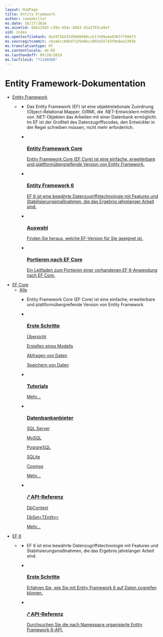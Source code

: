 ```yaml
---
layout: HubPage
title: Entity Framework
author: rowanmiller
ms.date: 10/27/2016
ms.assetid: 6bb12583-c39a-454c-8d83-d2a2793ca9ef
uid: index
ms.openlocfilehash: 0a2d71b435d9886990ccb17e99a4a9363ff994f3
ms.sourcegitcommit: cbaa6cc89bd71d5e0bcc891e55743f0e8ea3393b
ms.translationtype: HT
ms.contentlocale: de-DE
ms.lasthandoff: 09/20/2019
ms.locfileid: "71149260"
---
```

<div id="main" class="v2">
    <div class="container">
        <h1>Entity Framework-Dokumentation</h1>
        <ul class="pivots">
            <li>
                <a href="#entityfmwk">Entity Framework</a>
                <ul id="entityfmwk">
                    <li>
                        <a href="#entityfmwk1"></a>
                        <ul id="entityfmwk1" class="cardsC">
                            <li>
                                <div class="container intro">
                                    <p>Das Entity Framework (EF) ist eine objektrelationale Zuordnung (Object-Relational Mapper, O/RM), die .NET-Entwicklern mithilfe von .NET-Objekten das Arbeiten mit einer Datenbank ermöglicht. Im EF ist der Großteil des Datenzugriffscodes, den Entwickler in der Regel schreiben müssen, nicht mehr erforderlich.</p>
                                </div>
                            </li>
                            <li>
                                <a href="/ef/core/">
                                    <div class="cardSize">
                                        <div class="cardPadding">
                                            <div class="card">
                                                <div class="cardImageOuter">
                                                    <div class="cardImage bgdAccent1">
                                                        <img data-scaleimage="/media/hubs/entityframework/EntityFramework-Core.svg" src="/media/hubs/entityframework/EntityFramework-Core.svg" alt="" />
                                                    </div>
                                                </div>
                                                <div class="cardText">
                                                    <h3>Entity Framework Core</h3>
                                                    <p>Entity Framework Core (EF Core) ist eine einfache, erweiterbare und plattformübergreifende Version von Entity Framework.</p>
                                                </div>
                                            </div>
                                        </div>
                                    </div>
                                </a>
                            </li>
                            <li>
                                <a href="/ef/ef6/">
                                    <div class="cardSize">
                                        <div class="cardPadding">
                                            <div class="card">
                                                <div class="cardImageOuter">
                                                    <div class="cardImage bgdAccent1">
                                                        <img data-scaleimage="/media/hubs/entityframework/EntityFramework-6.x.svg" src="/media/hubs/entityframework/EntityFramework-6.x.svg" alt="" />
                                                    </div>
                                                </div>
                                                <div class="cardText">
                                                    <h3>Entity Framework 6</h3>
                                                    <p>EF 6 ist eine bewährte Datenzugriffstechnologie mit Features und Stabilisierungsmaßnahmen, die das Ergebnis jahrelanger Arbeit sind.</p>
                                                </div>
                                            </div>
                                        </div>
                                    </div>
                                </a>
                            </li>
                            <li>
                                <a href="/ef/efcore-and-ef6/choosing">
                                    <div class="cardSize">
                                        <div class="cardPadding">
                                            <div class="card">
                                                <div class="cardImageOuter">
                                                    <div class="cardImage bgdAccent1">
                                                        <img data-scaleimage="/media/hubs/entityframework/EntityFramework-Choosing.svg" src="/media/hubs/entityframework/EntityFramework-Choosing.svg" alt="" />
                                                    </div>
                                                </div>
                                                <div class="cardText">
                                                    <h3>Auswahl</h3>
                                                    <p>Finden Sie heraus, welche EF-Version für Sie geeignet ist.</p>
                                                </div>
                                            </div>
                                        </div>
                                    </div>
                                </a>
                            </li>
                            <li>
                                <a href="/ef/efcore-and-ef6/porting/index">
                                    <div class="cardSize">
                                        <div class="cardPadding">
                                            <div class="card">
                                                <div class="cardImageOuter">
                                                    <div class="cardImage bgdAccent1">
                                                        <img data-scaleimage="/media/hubs/entityframework/EntityFramework-Port.svg" src="/media/hubs/entityframework/EntityFramework-Port.svg" alt="" />
                                                    </div>
                                                </div>
                                                <div class="cardText">
                                                    <h3>Portieren nach EF Core</h3>
                                                    <p>Ein Leitfaden zum Portieren einer vorhandenen EF 6-Anwendung nach EF Core.</p>
                                                </div>
                                            </div>
                                        </div>
                                    </div>
                                </a>
                            </li>
                        </ul>
                    </li>
                </ul>
            </li>
            <li>
                <a href="#efcore">EF Core</a>
                <ul id="efcore">
                    <li>
                        <a href="#efcore-all">Alle</a>
                        <ul id="efcore-all" class="cardsF">
                            <li>
                                <div class="container intro">
                                    <p>Entity Framework Core (EF Core) ist eine einfache, erweiterbare und plattformübergreifende Version von Entity Framework.</p>
                                </div>
                            </li>
                            <li>
                                <div class="cardSize">
                                    <div class="cardPadding">
                                        <div class="card">
                                            <div class="cardImageOuter">
                                                <div class="cardImage">
                                                    <img src="/media/common/i_get-started.svg" alt="" />
                                                </div>
                                            </div>
                                            <div class="cardText">
                                                <h3>
                                                    <a href="/ef/core/">Erste Schritte</a>
                                                </h3>
                                                <p>
                                                    <a href="/ef/core/">Übersicht</a>
                                                </p>
                                                <p>
                                                    <a href="/ef/core/modeling/">Erstellen eines Modells</a>
                                                </p>
                                                <p>
                                                    <a href="/ef/core/querying/">Abfragen von Daten</a>
                                                </p>
                                                <p>
                                                    <a href="/ef/core/saving/">Speichern von Daten</a>
                                                </p>
                                            </div>
                                        </div>
                                    </div>
                                </div>
                            </li>
                            <li>
                                <div class="cardSize">
                                    <div class="cardPadding">
                                        <div class="card">
                                            <div class="cardImageOuter">
                                                <div class="cardImage">
                                                    <img src="/media/common/i_learn-about.svg" alt="" />
                                                </div>
                                            </div>
                                            <div class="cardText">
                                                <h3>
                                                    <a href="/ef/core/get-started/">Tutorials</a>
                                                </h3>
                                                <p>
                                                    <a href="/ef/core/get-started/">Mehr…</a>
                                                </p>
                                            </div>
                                        </div>
                                    </div>
                                </div>
                            </li>
                            <li>
                                <div class="cardSize">
                                    <div class="cardPadding">
                                        <div class="card">
                                            <div class="cardImageOuter">
                                                <div class="cardImage">
                                                    <img src="/media/common/i_generic-database.svg" alt="" />
                                                </div>
                                            </div>
                                            <div class="cardText">
                                                <h3>
                                                    <a href="/ef/core/providers/">Datenbankanbieter</a>
                                                </h3>
                                                <p>
                                                    <a href="/ef/core/providers/sql-server/">SQL Server</a>
                                                </p>
                                                <p>
                                                    <a href="/ef/core/providers/mysql/">MySQL</a>
                                                </p>
                                                <p>
                                                    <a href="/ef/core/providers/npgsql/">PostgreSQL</a>
                                                </p>
                                                <p>
                                                    <a href="/ef/core/providers/sqlite/">SQLite</a>
                                                </p>
                                                <p>
                                                    <a href="/ef/core/providers/cosmos/">Cosmos</a>
                                                </p>
                                                <p>
                                                    <a href="/ef/core/providers/">Mehr…</a>
                                                </p>
                                            </div>
                                        </div>
                                    </div>
                                </div>
                            </li>
                            <li>
                                <div class="cardSize">
                                    <div class="cardPadding">
                                        <div class="card">
                                            <div class="cardImageOuter">
                                                <div class="cardImage">
                                                    <img src="/media/common/i_api-reference.svg" alt="" />
                                                </div>
                                            </div>
                                            <div class="cardText">
                                                <h3>
                                                    <a href="https://docs.microsoft.com/dotnet/api/?view=efcore-2.1">⤤ API-Referenz</a>
                                                </h3>
                                                <p>
                                                    <a href="https://docs.microsoft.com/dotnet/api/microsoft.entityframeworkcore.dbcontext">DbContext</a>
                                                </p>
                                                <p>
                                                    <a href="https://docs.microsoft.com/dotnet/api/microsoft.entityframeworkcore.dbset-1">DbSet&lt;TEntity&gt;</a>
                                                </p>
                                                <p>
                                                    <a href="https://docs.microsoft.com/dotnet/api/?view=efcore-2.1">Mehr…</a>
                                                </p>
                                            </div>
                                        </div>
                                    </div>
                                </div>
                            </li>
                        </ul>
                    </li>
                </ul>
            </li>
            <li>
                <a href="#ef6x">EF 6</a>
                <ul id="ef6x">
                    <li>
                        <a href="#ef6x1"></a>
                        <ul id="ef6x1" class="cardsC">
                            <li>
                                <div class="container intro">
                                    <p>EF 6 ist eine bewährte Datenzugriffstechnologie mit Features und Stabilisierungsmaßnahmen, die das Ergebnis jahrelanger Arbeit sind.</p>
                                </div>
                            </li>
                            <li>
                                <a href="/ef/ef6/get-started">
                                    <div class="cardSize">
                                        <div class="cardPadding">
                                            <div class="card">
                                                <div class="cardImageOuter">
                                                    <div class="cardImage bgdAccent1">
                                                        <img data-scaleimage="/media/hubs/entityframework/EF_6.x-Get-Started.svg" src="/media/hubs/entityframework/EF_6.x-Get-Started.svg" alt="" />
                                                    </div>
                                                </div>
                                                <div class="cardText">
                                                    <h3>Erste Schritte</h3>
                                                    <p>Erfahren Sie, wie Sie mit Entity Framework 6 auf Daten zugreifen können.</p>
                                                </div>
                                            </div>
                                        </div>
                                    </div>
                                </a>
                            </li>
                            <li>
                                <a href="https://docs.microsoft.com/dotnet/api/?view=entity-framework-6.2.0">
                                    <div class="cardSize">
                                        <div class="cardPadding">
                                            <div class="card">
                                                <div class="cardImageOuter">
                                                    <div class="cardImage bgdAccent1">
                                                        <img data-scaleimage="/media/hubs/entityframework/EF_6.x-Reference.svg" src="/media/hubs/entityframework/EF_6.x-Reference.svg" alt="" />
                                                    </div>
                                                </div>
                                                <div class="cardText">
                                                    <h3>⤤ API-Referenz</h3>
                                                    <p>Durchsuchen Sie die nach Namespace organisierte Entity Framework 6-API.</p>
                                                </div>
                                            </div>
                                        </div>
                                    </div>
                                </a>
                            </li>
                        </ul>
                    </li>
                </ul>
            </li>
        </ul>
    </div>
</div>
